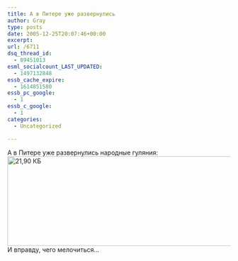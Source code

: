 ```yaml
---
title: А в Питере уже развернулись
author: Gray
type: posts
date: 2005-12-25T20:07:46+00:00
excerpt:
url: /6711
dsq_thread_id:
  - 89451013
esml_socialcount_LAST_UPDATED:
  - 1497132848
essb_cache_expire:
  - 1614851580
essb_pc_google:
  - 1
essb_c_google:
  - 1
categories:
  - Uncategorized

---
```








А в Питере уже развернулись народные гуляния:  
<img src="https://i2.wp.com/www.ljplus.ru/img/g/r/gray\_ru/gazeta\_newyear_spb.jpg?resize=559%2C202" width=559 height=202 alt='21,90 КБ' data-recalc-dims="1">  
И вправду, чего мелочиться&#8230;